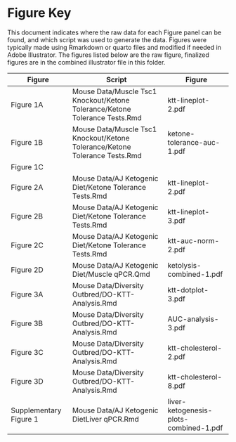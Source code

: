 
Figure Key
============


This document indicates where the raw data for each Figure panel can be found, and which script was used to generate the data. Figures were typically made using Rmarkdown or quarto files and modified if needed in Adobe Illustrator. The figures listed below are the raw figure, finalized figures are in the combined illustrator file in this folder.


| Figure | Script | Figure |
| ------ | ------ | ------ |
| Figure 1A | Mouse Data/Muscle Tsc1 Knockout/Ketone Tolerance/Ketone Tolerance Tests.Rmd | ktt-lineplot-2.pdf |
| Figure 1B | Mouse Data/Muscle Tsc1 Knockout/Ketone Tolerance/Ketone Tolerance Tests.Rmd | ketone-tolerance-auc-1.pdf |
| Figure 1C | | |
| Figure 2A | Mouse Data/AJ Ketogenic Diet/Ketone Tolerance Tests.Rmd | ktt-lineplot-2.pdf |
| Figure 2B | Mouse Data/AJ Ketogenic Diet/Ketone Tolerance Tests.Rmd | ktt-lineplot-3.pdf |
| Figure 2C | Mouse Data/AJ Ketogenic Diet/Ketone Tolerance Tests.Rmd | ktt-auc-norm-2.pdf |
| Figure 2D | Mouse Data/AJ Ketogenic Diet/Muscle qPCR.Qmd | ketolysis-combined-1.pdf | 
| Figure 3A | Mouse Data/Diversity Outbred/DO-KTT-Analysis.Rmd | ktt-dotplot-3.pdf |
| Figure 3B | Mouse Data/Diversity Outbred/DO-KTT-Analysis.Rmd | AUC-analysis-3.pdf |
| Figure 3C | Mouse Data/Diversity Outbred/DO-KTT-Analysis.Rmd | ktt-cholesterol-2.pdf |
| Figure 3D | Mouse Data/Diversity Outbred/DO-KTT-Analysis.Rmd | ktt-cholesterol-8.pdf |
| Supplementary Figure 1 | Mouse Data/AJ Ketogenic DietLiver qPCR.Rmd | liver-ketogenesis-plots-combined-1.pdf |